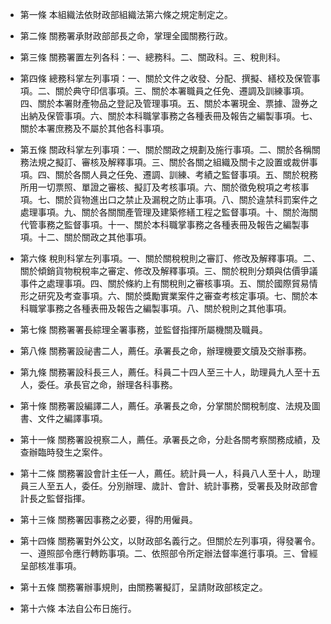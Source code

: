 * 第一條 本組織法依財政部組織法第六條之規定制定之。

* 第二條 關務署承財政部部長之命，掌理全國關務行政。

* 第三條 關務署置左列各科：一、總務科。二、關政科。三、稅則科。

* 第四條 總務科掌左列事項：一、關於文件之收發、分配、撰擬、繕校及保管事項。二、關於典守印信事項。三、關於本署職員之任免、遷調及訓練事項。四、關於本署財產物品之登記及管理事項。五、關於本署現金、票據、證券之出納及保管事項。六、關於本科職掌事務之各種表冊及報告之編製事項。七、關於本署庶務及不屬於其他各科事項。

* 第五條 關政科掌左列事項：一、關於關政之規劃及施行事項。二、關於各稱關務法規之擬訂、審核及解釋事項。三、關於各關之組織及關卡之設置或裁併事項。四、關於各關人員之任免、遷調、訓練、考績之監督事項。五、關於稅務所用一切票照、單證之審核、擬訂及考核事項。六、關於徵免稅項之考核事項。七、關於貨物進出口之禁止及漏稅之防止事項。八、關於違禁科罰案件之處理事項。九、關於各關關產管理及建築修繕工程之監督事項。十、關於海關代管事務之監督事項。十一、關於本科職掌事務之各種表冊及報告之編製事項。十二、關於關政之其他事項。

* 第六條 稅則科掌左列事項。一、關於關稅稅則之審訂、修改及解釋事項。二、關於傾銷貨物稅稅率之審定、修改及解釋事項。三、關於稅則分類與估價爭議事件之處理事項。四、關於條約上有關稅則之審核事項。五、關於國際貿易情形之研究及考查事項。六、關於獎勵實業案件之審查考核定事項。七、關於本科職掌事務之各種表冊及報告之編製事項。八、關於稅則之其他事項。

* 第七條 關務署署長綜理全署事務，並監督指揮所屬機關及職員。

* 第八條 關務署設祕書二人，薦任。承署長之命，辦理機要文牘及交辦事務。

* 第九條 關務署設科長三人，薦任。科員二十四人至三十人，助理員九人至十五人，委任。承長官之命，辦理各科事務。

* 第十條 關務署設編譯二人，薦任。承署長之命，分掌關於關稅制度、法規及圖書、文件之編譯事項。

* 第十一條 關務署設視察二人，薦任。承署長之命，分赴各關考察關務成績，及查辦臨時發生之案件。

* 第十二條 關務署設會計主任一人，薦任。統計員一人，科員八人至十人，助理員三人至五人，委任。分別辦理、歲計、會計、統計事務，受署長及財政部會計長之監督指揮。

* 第十三條 關務署因事務之必要，得酌用僱員。

* 第十四條 關務署對外公文，以財政部名義行之。但關於左列事項，得發署令。一、遵照部令應行轉飭事項。二、依照部令所定辦法督率進行事項。三、曾經呈部核准事項。

* 第十五條 關務署辦事規則，由關務署擬訂，呈請財政部核定之。

* 第十六條 本法自公布日施行。

